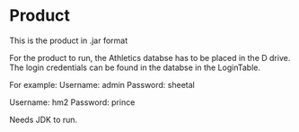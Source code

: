 # Product
This is the product in .jar format


For the product to run, the Athletics databse has to be placed in the D drive.
The login credentials can be found in the databse in the LoginTable.

For example:
Username: admin
Password: sheetal

Username: hm2
Password: prince

Needs JDK to run.

